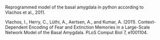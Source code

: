 Reprogrammed model of the basal amygdala in python according to Vlachos et al., 2011.

Vlachos, I., Herry, C., Lüthi, A., Aertsen, A., and Kumar, A. (2011). Context-Dependent Encoding of Fear and Extinction Memories in a Large-Scale Network Model of the Basal Amygdala. PLoS Comput Biol 7, e1001104.